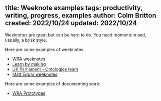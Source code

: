 title: Weeknote examples
tags: productivity, writing, progress, examples
author: Colm Britton
created: 2022/10/24
updated: 2022/10/24
--------------------

Weeknotes are great but can be hard to do. You need momentum and, usually, a brisk style. 

Here are some examples of weeknotes:

* [WRA weeknotes](https://welsh-revenue-authority.github.io/weeknotes/property-data-poc/)
* [Learn by making](https://learnbymaking.wales/en/updates/)
* [UK Parliament - Ontologies team](https://ukparliament.github.io/ontologies/meta/weeknotes/)
* [Matt Edgar weeknotes](https://blog.mattedgar.com/tag/weeknotes/)


Here are some examples of documenting work:

* [WRA Prototypes](https://welsh-revenue-authority.github.io/property-data-poc/en/prototypes/)
